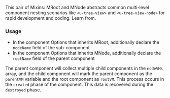 This pair of Mixins: MRoot and MNode abstracts common multi-level component nesting scenarios like `<u-tree-view>` and `<u-tree-view-node>` for rapid development and coding. Learn from.

### Usage

- In the component Options that inherits MRoot, additionally declare the `nodeName` field of the sub-component
- In the component Options that inherits MNode, additionally declare the `rootName` field of the parent component

The parent component will collect multiple child components in the `nodeVMs` array, and the child component will mark the parent component as the `parentVM` variable and the root component as `rootVM`. This process occurs in the `created` phase of the component. This data is recovered during the `destroyed` phase.
